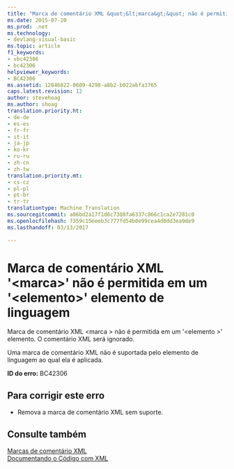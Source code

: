 ```yaml
---
title: "Marca de comentário XML &quot;&lt;marca&gt;&quot; não é permitida em um &quot;&lt;elemento&gt;&quot; elemento de linguagem | Documentos do Microsoft"
ms.date: 2015-07-20
ms.prod: .net
ms.technology:
- devlang-visual-basic
ms.topic: article
f1_keywords:
- vbc42306
- bc42306
helpviewer_keywords:
- BC42306
ms.assetid: 12846822-0609-4298-a8b2-b022abfa3765
caps.latest.revision: 12
author: stevehoag
ms.author: shoag
translation.priority.ht:
- de-de
- es-es
- fr-fr
- it-it
- ja-jp
- ko-kr
- ru-ru
- zh-cn
- zh-tw
translation.priority.mt:
- cs-cz
- pl-pl
- pt-br
- tr-tr
translationtype: Machine Translation
ms.sourcegitcommit: a06bd2a17f1d6c7308fa6337c866c1ca2e7281c0
ms.openlocfilehash: 7359c15eeeb3c777fd54b0e99cea4d0dd3ea9de9
ms.lasthandoff: 03/13/2017

---
```

# <a name="xml-comment-tag-39lttaggt39-is-not-permitted-on-a-39ltelementgt39-language-element"></a>Marca de comentário XML '&lt;marca&gt;' não é permitida em um '&lt;elemento&gt;' elemento de linguagem
Marca de comentário XML \<marca > não é permitida em um '\<elemento >' elemento. O comentário XML será ignorado.  
  
 Uma marca de comentário XML não é suportada pelo elemento de linguagem ao qual ela é aplicada.  
  
 **ID do erro:** BC42306  
  
## <a name="to-correct-this-error"></a>Para corrigir este erro  
  
-   Remova a marca de comentário XML sem suporte.  
  
## <a name="see-also"></a>Consulte também  
 [Marcas de comentário XML](../../visual-basic/language-reference/xmldoc/recommended-xml-tags-for-documentation-comments.md)   
 [Documentando o Código com XML](../../visual-basic/programming-guide/program-structure/documenting-your-code-with-xml.md)
